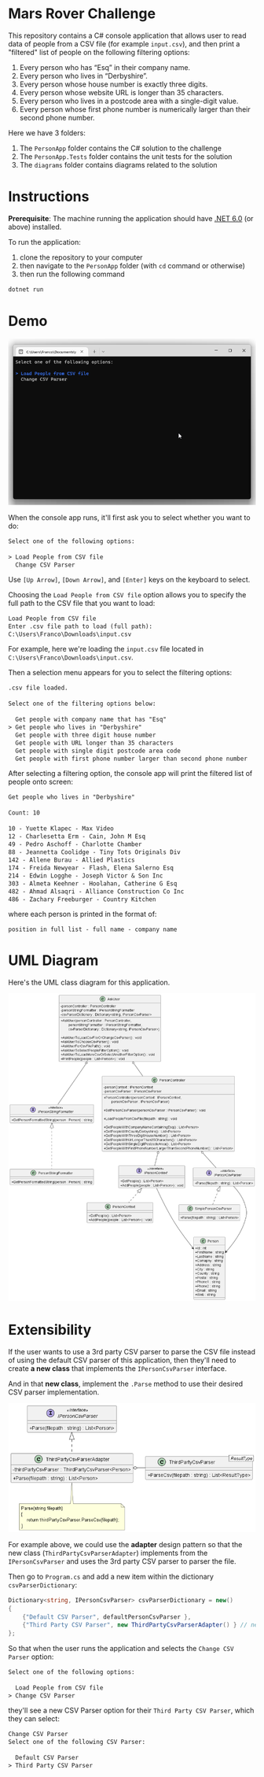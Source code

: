 # Mars Rover Challenge

This repository contains a C# console application that allows user to read data of people from a CSV file (for example `input.csv`), and then print a "filtered" list of people on the following filtering options:

1. Every person who has “Esq” in their company name.
2. Every person who lives in “Derbyshire”.
3. Every person whose house number is exactly three digits.
4. Every person whose website URL is longer than 35 characters.
5. Every person who lives in a postcode area with a single-digit value.
6. Every person whose first phone number is numerically larger than their second phone number.

Here we have 3 folders:

1. The `PersonApp` folder contains the C# solution to the challenge
2. The `PersonApp.Tests` folder contains the unit tests for the solution
3. The `diagrams` folder contains diagrams related to the solution

# Instructions

**Prerequisite**: The machine running the application should have [.NET 6.0](https://dotnet.microsoft.com/en-us/download/dotnet/6.0) (or above) installed.

To run the application:

1. clone the repository to your computer
2. then navigate to the `PersonApp` folder (with `cd` command or otherwise)
3. then run the following command

```c#
dotnet run
```

# Demo

![App Demo](diagrams/appDemo.gif)

When the console app runs, it'll first ask you to select whether you want to do:

```
Select one of the following options:

> Load People from CSV file
  Change CSV Parser
```

Use `[Up Arrow]`, `[Down Arrow]`, and `[Enter]` keys on the keyboard to select.

Choosing the `Load People from CSV file` option allows you to specify the full path to the CSV file that you want to load:

```
Load People from CSV file
Enter .csv file path to load (full path): C:\Users\Franco\Downloads\input.csv
```

For example, here we're loading the `input.csv` file located in `C:\Users\Franco\Downloads\input.csv`.

Then a selection menu appears for you to select the filtering options:

```
.csv file loaded.

Select one of the filtering options below:

  Get people with company name that has "Esq"
> Get people who lives in "Derbyshire"
  Get people with three digit house number
  Get people with URL longer than 35 characters
  Get people with single digit postcode area code
  Get people with first phone number larger than second phone number
```

After selecting a filtering option, the console app will print the filtered list of people onto screen:

```
Get people who lives in "Derbyshire"

Count: 10

10 - Yuette Klapec - Max Video
12 - Charlesetta Erm - Cain, John M Esq
49 - Pedro Aschoff - Charlotte Chamber
88 - Jeannetta Coolidge - Tiny Tots Originals Div
142 - Allene Burau - Allied Plastics
174 - Freida Newyear - Flash, Elena Salerno Esq
214 - Edwin Logghe - Joseph Victor & Son Inc
303 - Almeta Keehner - Hoolahan, Catherine G Esq
482 - Ahmad Alsaqri - Alliance Construction Co Inc
486 - Zachary Freeburger - Country Kitchen
```

where each person is printed in the format of:

```
position in full list - full name - company name
```

# UML Diagram

Here's the UML class diagram for this application.

![Full App UML Diagram](diagrams/UML/PersonApp.png)

# Extensibility

If the user wants to use a 3rd party CSV parser to parse the CSV file instead of using the default CSV parser of this application, then they'll need to create **a new class** that implements the `IPersonCsvParser` interface.

And in that **new class**, implement the `.Parse` method to use their desired CSV parser implementation.

![Adapter UML Diagram](diagrams/UML/Adapter.png)

For example above, we could use the **adapter** design pattern so that the new class (`ThirdPartyCsvParserAdapter`) implements from the `IPersonCsvParser` and uses the 3rd party CSV parser to parser the file.

Then go to `Program.cs` and add a new item within the dictionary `csvParserDictionary`:

```c#
Dictionary<string, IPersonCsvParser> csvParserDictionary = new()
{
    {"Default CSV Parser", defaultPersonCsvParser },
    {"Third Party CSV Parser", new ThirdPartyCsvParserAdapter() } // new item
};
```

So that when the user runs the application and selects the `Change CSV Parser` option:

```
Select one of the following options:

  Load People from CSV file
> Change CSV Parser
```

they'll see a new CSV Parser option for their `Third Party CSV Parser`, which they can select:

```
Change CSV Parser
Select one of the following CSV Parser:

  Default CSV Parser
> Third Party CSV Parser
```
